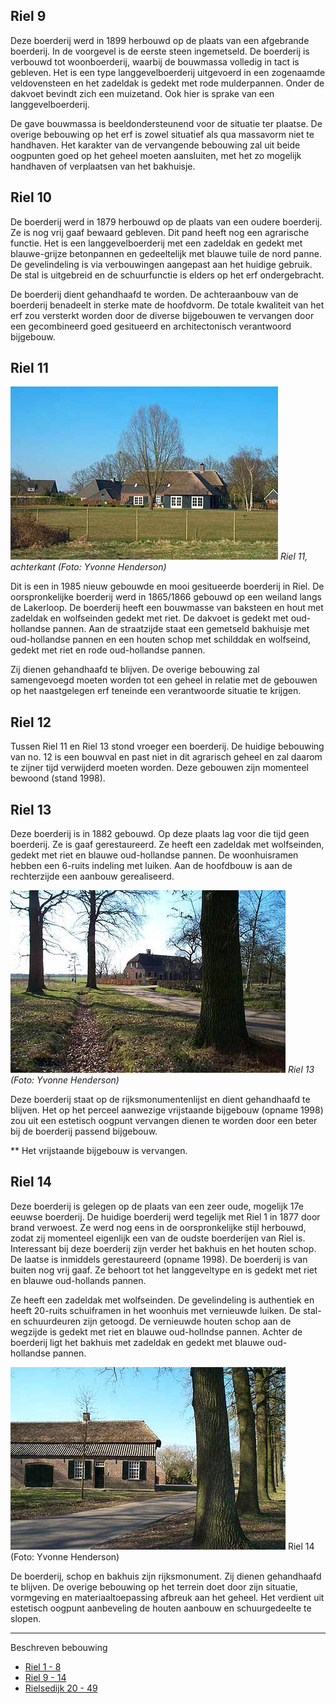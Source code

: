 ## Riel 9
Deze boerderij werd in 1899 herbouwd op de plaats van een afgebrande boerderij. In de voorgevel is de eerste steen ingemetseld. De boerderij is verbouwd tot woonboerderij, waarbij de bouwmassa volledig in tact is gebleven. Het is een type langgevelboerderij uitgevoerd in een zogenaamde veldovensteen en het zadeldak is gedekt met rode mulderpannen. Onder de dakvoet bevindt zich een muizetand.
Ook hier is sprake van een langgevelboerderij. 

De gave bouwmassa is beeldondersteunend voor de situatie ter plaatse. De overige bebouwing op het erf is zowel situatief als qua massavorm niet te handhaven.
Het karakter van de vervangende bebouwing zal uit beide oogpunten goed op het geheel moeten aansluiten, met het zo mogelijk handhaven of verplaatsen van het bakhuisje.

## Riel 10
De boerderij werd in 1879 herbouwd op de plaats van een oudere boerderij. Ze is nog vrij gaaf bewaard gebleven. Dit pand heeft nog een agrarische functie.
Het is een langgevelboerderij met een zadeldak en gedekt met blauwe-grijze betonpannen en gedeeltelijk met blauwe tuile de nord panne. De gevelindeling is via verbouwingen aangepast aan het huidige gebruik. De stal is uitgebreid en de schuurfunctie is elders op het erf ondergebracht. 

De boerderij dient gehandhaafd te worden. De achteraanbouw van de boerderij benadeelt in sterke mate de hoofdvorm. De totale kwaliteit van het erf zou versterkt worden door de diverse bijgebouwen te vervangen door een gecombineerd goed gesitueerd en architectonisch verantwoord bijgebouw.

## Riel 11
![Riel 11, achterkant](images/riel11backy.jpg)
*Riel 11, achterkant (Foto: Yvonne Henderson)*

Dit is een in 1985 nieuw gebouwde en mooi gesitueerde boerderij in Riel.
De oorspronkelijke boerderij werd in 1865/1866 gebouwd op een weiland langs de Lakerloop. De boerderij heeft een bouwmasse van baksteen en hout met zadeldak en wolfseinden gedekt met riet. De dakvoet is gedekt met oud-hollandse pannen. Aan de straatzijde staat een gemetseld bakhuisje met oud-hollandse pannen en een houten schop met schilddak en wolfseind, gedekt met riet en rode oud-hollandse pannen.

Zij dienen gehandhaafd te blijven. De overige bebouwing zal samengevoegd moeten worden tot een geheel in relatie met de gebouwen op het naastgelegen erf teneinde een verantwoorde situatie te krijgen.

## Riel 12
Tussen Riel 11 en Riel 13 stond vroeger een boerderij. De huidige bebouwing van no. 12 is een bouwval en past niet in dit agrarisch geheel en zal daarom te zijner tijd verwijderd moeten worden. Deze gebouwen zijn momenteel bewoond (stand 1998).

## Riel 13
Deze boerderij is in 1882 gebouwd. Op deze plaats lag voor die tijd geen boerderij. Ze is gaaf gerestaureerd.
Ze heeft een zadeldak met wolfseinden, gedekt met riet en blauwe oud-hollandse pannen. De woonhuisramen hebben een 6-ruits indeling met luiken.
Aan de hoofdbouw is aan de rechterzijde een aanbouw gerealiseerd.

![Riel 13](images/riel13y.jpg)
*Riel 13 (Foto: Yvonne Henderson)*

Deze boerderij staat op de rijksmonumentenlijst en dient gehandhaafd te blijven. Het op het perceel aanwezige vrijstaande bijgebouw (opname 1998) zou uit een estetisch oogpunt vervangen dienen te worden door een beter bij de boerderij passend bijgebouw.

** Het vrijstaande bijgebouw is vervangen.

## Riel 14
Deze boerderij is gelegen op de plaats van een zeer oude, mogelijk 17e eeuwse boerderij. De huidige boerderij werd tegelijk met Riel 1 in 1877 door brand verwoest. Ze werd nog eens in de oorspronkelijke stijl herbouwd, zodat zij momenteel eigenlijk een van de oudste boerderijen van Riel is. Interessant bij deze boerderij zijn verder het bakhuis en het houten schop. De laatse is inmiddels gerestaureerd (opname 1998). De boerderij is van buiten nog vrij gaaf. Ze behoort tot het langgeveltype en is gedekt met riet en blauwe oud-hollands pannen.

Ze heeft een zadeldak met wolfseinden. De gevelindeling is authentiek en heeft 20-ruits schuiframen in het woonhuis met vernieuwde luiken.
De stal- en schuurdeuren zijn getoogd. De vernieuwde houten schop aan de wegzijde is gedekt met riet en blauwe oud-hollndse pannen. Achter de boerderij ligt het bakhuis met zadeldak en gedekt met blauwe oud-hollandse pannen.

![Riel 14](images/riel14y.jpg)
Riel 14 (Foto: Yvonne Henderson)

De boerderij, schop en bakhuis zijn rijksmonument. Zij dienen gehandhaafd te blijven. De overige bebouwing op het terrein doet door zijn situatie, vormgeving en materiaaltoepassing afbreuk aan het geheel. Het verdient uit estetisch oogpunt aanbeveling de houten aanbouw en schuurgedeelte te slopen.

---
Beschreven bebouwing
* [Riel 1 - 8](riel1-8)
* [Riel 9 - 14](riel9-14)
* [Rielsedijk 20 - 49](rielsedijk)

